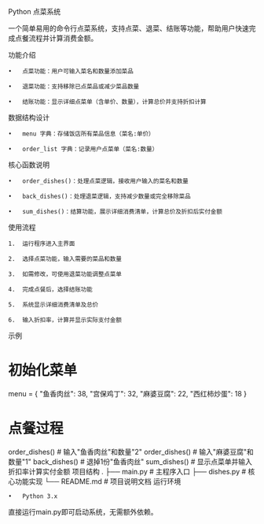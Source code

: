 Python 点菜系统

一个简单易用的命令行点菜系统，支持点菜、退菜、结账等功能，帮助用户快速完成点餐流程并计算消费金额。

功能介绍

	•	点菜功能：用户可输入菜名和数量添加菜品

	•	退菜功能：支持移除已点菜品或减少菜品数量

	•	结账功能：显示详细点菜单（含单价、数量），计算总价并支持折扣计算

数据结构设计

	•	menu 字典：存储饭店所有菜品信息（菜名:单价）

	•	order_list 字典：记录用户点菜单（菜名:数量）

核心函数说明

	•	order_dishes()：处理点菜逻辑，接收用户输入的菜名和数量

	•	back_dishes()：处理退菜逻辑，支持减少数量或完全移除菜品

	•	sum_dishes()：结算功能，展示详细消费清单，计算总价及折扣后实付金额

使用流程

	1.	运行程序进入主界面

	2.	选择点菜功能，输入需要的菜品和数量

	3.	如需修改，可使用退菜功能调整点菜单

	4.	完成点餐后，选择结账功能

	5.	系统显示详细消费清单及总价

	6.	输入折扣率，计算并显示实际支付金额

示例
# 初始化菜单
menu = {
    "鱼香肉丝": 38,
    "宫保鸡丁": 32,
    "麻婆豆腐": 22,
    "西红柿炒蛋": 18
}

# 点餐过程
order_dishes()  # 输入"鱼香肉丝"和数量"2"
order_dishes()  # 输入"麻婆豆腐"和数量"1"
back_dishes()   # 退掉1份"鱼香肉丝"
sum_dishes()    # 显示点菜单并输入折扣率计算实付金额
项目结构
.
├── main.py          # 主程序入口
├── dishes.py        # 核心功能实现
└── README.md        # 项目说明文档
运行环境

	•	Python 3.x

直接运行main.py即可启动系统，无需额外依赖。
